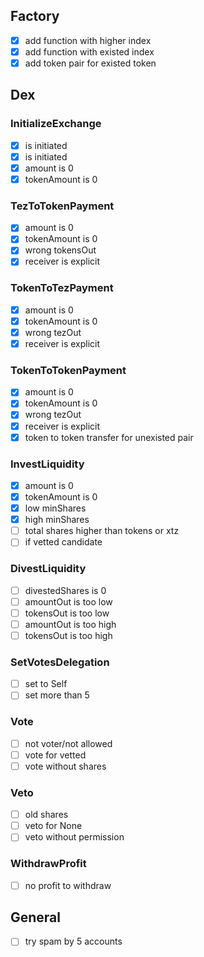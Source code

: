 ## Factory

- [x] add function with higher index
- [x] add function with existed index
- [x] add token pair for existed token

## Dex

### InitializeExchange

- [x] is initiated
- [x] is initiated
- [x] amount is 0
- [x] tokenAmount is 0

### TezToTokenPayment

- [x] amount is 0
- [x] tokenAmount is 0
- [x] wrong tokensOut
- [x] receiver is explicit

### TokenToTezPayment

- [x] amount is 0
- [x] tokenAmount is 0
- [x] wrong tezOut
- [x] receiver is explicit

### TokenToTokenPayment

- [x] amount is 0
- [x] tokenAmount is 0
- [x] wrong tezOut
- [x] receiver is explicit
- [x] token to token transfer for unexisted pair

### InvestLiquidity

- [x] amount is 0
- [x] tokenAmount is 0
- [x] low minShares
- [x] high minShares
- [ ] total shares higher than tokens or xtz
- [ ] if vetted candidate

### DivestLiquidity

- [ ] divestedShares is 0
- [ ] amountOut is too low
- [ ] tokensOut is too low
- [ ] amountOut is too high
- [ ] tokensOut is too high

### SetVotesDelegation

- [ ] set to Self
- [ ] set more than 5

### Vote

- [ ] not voter/not allowed
- [ ] vote for vetted
- [ ] vote without shares

### Veto

- [ ] old shares
- [ ] veto for None
- [ ] veto without permission

### WithdrawProfit

- [ ] no profit to withdraw

## General

- [ ] try spam by 5 accounts
